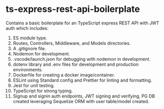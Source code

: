 # ts-express-rest-api-boilerplate

Contains a basic boilerplate for an TypeScript express REST API with JWT auth which includes:

1. ES module type.
2. Routes, Controllers, Middleware, and Models directories.
3. A .gitignore file.
4. Nodemon for development.
5. .vscode/launch.json for debugging with nodemon in development.
6. dotenv library and .env files for development and production environments.
7. Dockerfile for creating a docker image/container.
8. ESLint using Standard config and Prettier for linting and formatting.
9. Jest for unit testing.
10. TypeScript for strong typing.
11. Signup and signin auth endpoints, JWT signing and verifying, PG DB created leveraging Sequelize ORM with user table/model created.
